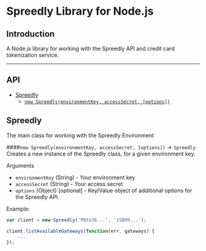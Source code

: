 # Spreedly Library for Node.js

## Introduction
A Node.js library for working with the Spreedly API and credit card tokenization service.

***
## API
- [Spreedly](#Spreedly)
    - [`new Spreedly(environmentKey, accessSecret, [options])`](#new-spreedly-environmentkey-accesssecret-options---spreedly)
    
## Spreedly
The main class for working with the Spreedly Environment

####`new Spreedly(environmentKey, accessSecret, [options])` -> `Spreedly`
Creates a new instance of the Spreedly class, for a given environment key.

Arguments
- `environmentKey` (String) - Your environment key
- `accessSecret` (String) - Your access secret
- `options` (Object) [optional] - Key/Value object of additional options for the Spreedly API. 

Example:
```javascript
var client = new Spreedly('PBto36...', 'zSBH9...');

client.listAvailableGateways(function(err, gateways) {
    ...
});
```